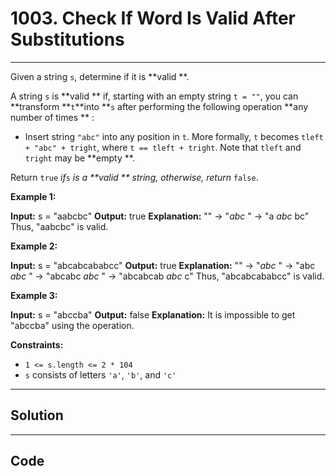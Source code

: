 # 1003. Check If Word Is Valid After Substitutions

---

Given a string `s`, determine if it is **valid **.

A string `s` is **valid ** if, starting with an empty string `t = ""`, you can **transform **`t`**into **`s` after performing the following operation **any number of times ** :

  * Insert string `"abc"` into any position in `t`. More formally, `t` becomes `tleft + "abc" + tright`, where `t == tleft + tright`. Note that `tleft` and `tright` may be **empty **.



Return `true` _if_`s` _is a **valid ** string, otherwise, return_ `false`.

 

**Example 1:**


**Input:** s = "aabcbc"
**Output:** true
**Explanation:**
"" -> "_abc_ " -> "a _abc_ bc"
Thus, "aabcbc" is valid.

**Example 2:**


**Input:** s = "abcabcababcc"
**Output:** true
**Explanation:**
"" -> "_abc_ " -> "abc _abc_ " -> "abcabc _abc_ " -> "abcabcab _abc_ c"
Thus, "abcabcababcc" is valid.


**Example 3:**


**Input:** s = "abccba"
**Output:** false
**Explanation:** It is impossible to get "abccba" using the operation.


 

**Constraints:**

  * `1 <= s.length <= 2 * 104`
  * `s` consists of letters `'a'`, `'b'`, and `'c'`

---

## Solution



---

## Code
```python


```